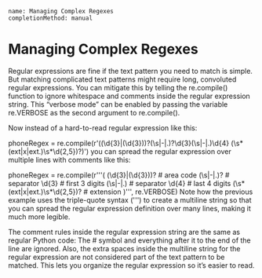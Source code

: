 ```ngMeta
name: Managing Complex Regexes
completionMethod: manual
```
# Managing Complex Regexes
Regular expressions are fine if the text pattern you need to match is simple. But matching complicated text patterns might require long, convoluted regular expressions. You can mitigate this by telling the re.compile() function to ignore whitespace and comments inside the regular expression string. This “verbose mode” can be enabled by passing the variable re.VERBOSE as the second argument to re.compile().

Now instead of a hard-to-read regular expression like this:


phoneRegex = re.compile(r'((\d{3}|\(\d{3}\))?(\s|-|\.)?\d{3}(\s|-|\.)\d{4}
(\s*(ext|x|ext.)\s*\d{2,5})?)')
you can spread the regular expression over multiple lines with comments like this:


phoneRegex = re.compile(r'''(
    (\d{3}|\(\d{3}\))?            # area code
    (\s|-|\.)?                    # separator
    \d{3}                         # first 3 digits
    (\s|-|\.)                     # separator
    \d{4}                         # last 4 digits
    (\s*(ext|x|ext.)\s*\d{2,5})?  # extension
    )''', re.VERBOSE)
Note how the previous example uses the triple-quote syntax (''') to create a multiline string so that you can spread the regular expression definition over many lines, making it much more legible.

The comment rules inside the regular expression string are the same as regular Python code: The # symbol and everything after it to the end of the line are ignored. Also, the extra spaces inside the multiline string for the regular expression are not considered part of the text pattern to be matched. This lets you organize the regular expression so it’s easier to read.